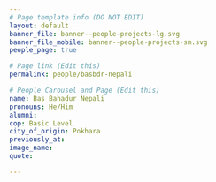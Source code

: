 ```yaml
---
# Page template info (DO NOT EDIT)
layout: default
banner_file: banner--people-projects-lg.svg
banner_file_mobile: banner--people-projects-sm.svg
people_page: true

# Page link (Edit this)
permalink: people/basbdr-nepali

# People Carousel and Page (Edit this)
name: Bas Bahadur Nepali
pronouns: He/Him
alumni: 
cop: Basic Level
city_of_origin: Pokhara
previously_at: 
image_name:
quote: 

---
```

